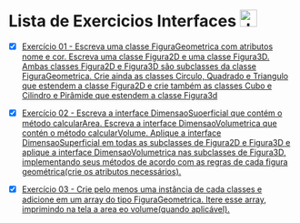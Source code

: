  # Lista de Exercicios Interfaces <img align="" alt="Java" height="30" width="" src="https://cdn.jsdelivr.net/gh/devicons/devicon/icons/java/java-original.svg"/>

- [x] [Exercício 01 - Escreva uma classe FiguraGeometrica com atributos nome e cor. Escreva uma classe Figura2D e uma classe Figura3D. Ambas classes Figura2D e Figura3D são subclasses da classe FiguraGeometrica. Crie ainda as classes Circulo, Quadrado e Triangulo que estendem a classe Figura2D e crie também as classes Cubo e Cilindro e Pirâmide que estendem a classe Figura3d](https://github.com/Giovani-Gomes/Exercicos_Java-Interfaces/tree/main/Exerc%C3%ADcio%2001/src)
  
- [x] [Exercício 02 - Escreva a interface DimensaoSuoerficial que contém o método calcularArea. Escreva a interface DimensaoVolumetrica que contén o método calcularVolume. Aplique a interface DimensaoSuperficial em todas as subclasses de Figura2D e Figura3D e aplique a interface DimensaoVolumetrica nas subclasses de Figura3D, implementando seus métodos de acordo com as regras de cada figura geométrica(crie os atributos necessários). ](https://github.com/Giovani-Gomes/Exercicos_Java-Interfaces/tree/main/Exerc%C3%ADcio%2002/src)
  
- [x] [Exercício 03 - Crie pelo menos uma instância de cada classes e adicione em um array do tipo FiguraGeometrica. Itere esse array, imprimindo na tela a area eo volume(quando aplicável). ](https://github.com/Giovani-Gomes/Exercicos_Java-Interfaces/tree/main/Exerc%C3%ADcio%2003/src)
